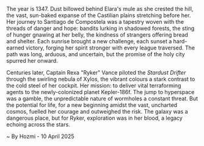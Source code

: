 
The year is 1347.  Dust billowed behind Elara's mule as she crested the hill, the vast, sun-baked expanse of the Castilian plains stretching before her.  Her journey to Santiago de Compostela was a tapestry woven with the threads of danger and hope:  bandits lurking in shadowed forests, the sting of hunger gnawing at her belly, the kindness of strangers offering bread and shelter. Each sunrise brought a new challenge, each sunset a hard-earned victory, forging her spirit stronger with every league traversed.  The path was long, arduous, and uncertain, but the promise of the holy city spurred her onward.

Centuries later, Captain Rexa "Ryker" Vance piloted the *Stardust Drifter* through the swirling nebula of Xylos, the vibrant colours a stark contrast to the cold steel of her cockpit.  Her mission: to deliver vital terraforming agents to the newly-colonized planet Kepler-186f.  The jump to hyperspace was a gamble, the unpredictable nature of wormholes a constant threat.  But the potential for life, for a new beginning amidst the vast, uncharted cosmos, fuelled her courage and outweighed the risk.  The galaxy was a dangerous place, but for Ryker, exploration was in her blood, a legacy echoing across the stars.

~ By Hozmi - 10 April 2025
